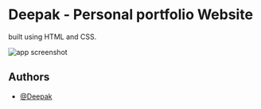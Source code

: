 
# Deepak - Personal portfolio Website

built using HTML and CSS.









![app screenshot](https://github.com/Deepak-ODRDLabs/Deepak-ODRDLabs.Github.io/blob/main/img/Intro.png)







## Authors

- [@Deepak](https://github.com/Deepak-ODRDLabs)
  

